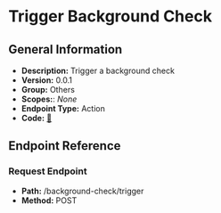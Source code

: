 # Trigger Background Check

## General Information

- **Description:** Trigger a background check
- **Version:** 0.0.1
- **Group:** Others
- **Scopes:**: _None_
- **Endpoint Type:** Action
- **Code:** [🔗](https://github.com/NangoHQ/integration-templates/tree/main/integrations/checkr-partner/actions/trigger-background-check.ts)

## Endpoint Reference

### Request Endpoint

- **Path:** /background-check/trigger
- **Method:** POST
